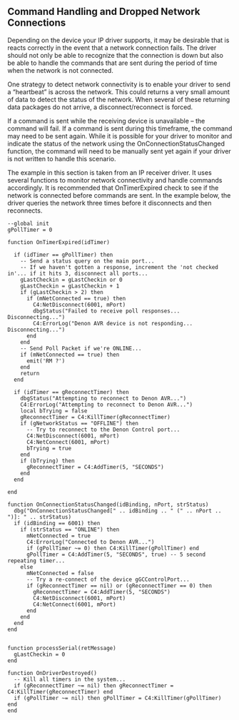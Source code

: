## Command Handling and Dropped Network Connections

Depending on the device your IP driver supports, it may be desirable that is reacts correctly in the event that a network connection fails. The driver should not only be able to recognize that the connection is down but also be able to handle the commands that are sent during the period of time when the network is not connected. 

One strategy to detect network connectivity is to enable your driver to send a “heartbeat” is across the network. This could returns a very small amount of data to detect the status of the network.  When several of these returning data packages do not arrive, a disconnect/reconnect is forced. 

If a command is sent while the receiving device is unavailable – the command will fail.  If a command is sent during this timeframe, the command may need to be sent again. While it is possible for your driver to monitor and indicate the status of the network using the OnConnectionStatusChanged function, the command will need to be manually sent yet again if your driver is not written to handle this scenario.

The example in this section is taken from an IP receiver driver. It uses several functions to monitor network connectivity and handle commands accordingly.  It is recommended that OnTimerExpired check to see if the network is connected before commands are sent. In the example below, the driver queries the network three times before it disconnects and then reconnects.


	--global init
	gPollTimer = 0
	
	function OnTimerExpired(idTimer)
	
	  if (idTimer == gPollTimer) then
	    -- Send a status query on the main port...
	    -- If we haven't gotten a response, increment the 'not checked in'... if it hits 3, disconnect all ports...
	    gLastCheckin = gLastCheckin or 0
	    gLastCheckin = gLastCheckin + 1
	    if (gLastCheckin > 2) then
	      if (mNetConnected == true) then 
	        C4:NetDisconnect(6001, mPort) 
	        dbgStatus("Failed to receive poll responses... Disconnecting...")
	        C4:ErrorLog("Denon AVR device is not responding... Disconnecting...")
	      end
	    end
	    -- Send Poll Packet if we're ONLINE...
	    if (mNetConnected == true) then
	      emit('RM ?')
	    end
	    return
	  end
	
	  if (idTimer == gReconnectTimer) then
	    dbgStatus("Attempting to reconnect to Denon AVR...")
	    C4:ErrorLog("Attempting to reconnect to Denon AVR...")
	    local bTrying = false
	    gReconnectTimer = C4:KillTimer(gReconnectTimer)
	    if (gNetworkStatus == "OFFLINE") then
	      -- Try to reconnect to the Denon Control port...
	      C4:NetDisconnect(6001, mPort)
	      C4:NetConnect(6001, mPort)
	      bTrying = true
	    end
	    if (bTrying) then
	      gReconnectTimer = C4:AddTimer(5, "SECONDS")
	    end
	  end
	
	end
	
	function OnConnectionStatusChanged(idBinding, nPort, strStatus)
	  dbg("OnConnectionStatusChanged[" .. idBinding .. " (" .. nPort .. ")]: " .. strStatus)
	  if (idBinding == 6001) then
	    if (strStatus == "ONLINE") then
	      mNetConnected = true
	      C4:ErrorLog("Connected to Denon AVR...")
	      if (gPollTimer ~= 0) then C4:KillTimer(gPollTimer) end
	      gPollTimer = C4:AddTimer(5, "SECONDS", true) -- 5 second repeating timer...
	    else
	      mNetConnected = false
	      -- Try a re-connect of the device gGCControlPort...
	      if (gReconnectTimer == nil) or (gReconnectTimer == 0) then
	        gReconnectTimer = C4:AddTimer(5, "SECONDS")
	        C4:NetDisconnect(6001, mPort)
	        C4:NetConnect(6001, mPort)
	      end
	    end
	  end
	end
	
	
	function processSerial(retMessage)
	  gLastCheckin = 0
	end
	
	function OnDriverDestroyed()
	  -- Kill all timers in the system...
	  if (gReconnectTimer ~= nil) then gReconnectTimer = C4:KillTimer(gReconnectTimer) end
	  if (gPollTimer ~= nil) then gPollTimer = C4:KillTimer(gPollTimer) end
	end
